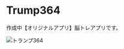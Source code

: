 # Trump364
作成中【オリジナルアプリ】脳トレアプリです。

![トランプ364](http://withios.com/wp-content/uploads/2019/11/IMG_1915.jpg)
